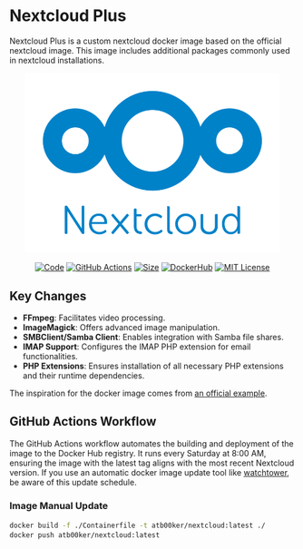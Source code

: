 # Nextcloud Plus

Nextcloud Plus is a custom nextcloud docker image based on the official nextcloud image. This image includes additional packages commonly used in nextcloud installations.

<div align="center">
  <img src="./docs/nextcloud.png" width="450" />

[![Code](https://img.shields.io/badge/code-opensource-green)](https://github.com/atb00ker/docker-nextcloud-plus)
[![GitHub Actions](https://github.com/atb00ker/docker-nextcloud-plus/actions/workflows/docker-image-update.yml/badge.svg)](https://github.com/atb00ker/docker-nextcloud-plus/actions)
[![Size](https://img.shields.io/docker/image-size/atb00ker/nextcloud.svg)](https://hub.docker.com/r/atb00ker/nextcloud)
[![DockerHub](https://img.shields.io/docker/pulls/atb00ker/nextcloud.svg)](https://hub.docker.com/r/atb00ker/nextcloud)
[![MIT License](https://img.shields.io/badge/License-MIT-green.svg)](./LICENSE)

</div>

## Key Changes

- **FFmpeg**: Facilitates video processing.
- **ImageMagick**: Offers advanced image manipulation.
- **SMBClient/Samba Client**: Enables integration with Samba file shares.
- **IMAP Support**: Configures the IMAP PHP extension for email functionalities.
- **PHP Extensions**: Ensures installation of all necessary PHP extensions and their runtime dependencies.

The inspiration for the docker image comes from [an official example](https://github.com/nextcloud/docker/blob/master/.examples/dockerfiles/full/fpm/Dockerfile).

## GitHub Actions Workflow

The GitHub Actions workflow automates the building and deployment of the image to the Docker Hub registry. It runs every Saturday at 8:00 AM, ensuring the image with the latest tag aligns with the most recent Nextcloud version. If you use an automatic docker image update tool like [watchtower](https://github.com/containrrr/watchtower), be aware of this update schedule.

### Image Manual Update

```bash
docker build -f ./Containerfile -t atb00ker/nextcloud:latest ./
docker push atb00ker/nextcloud:latest
```
